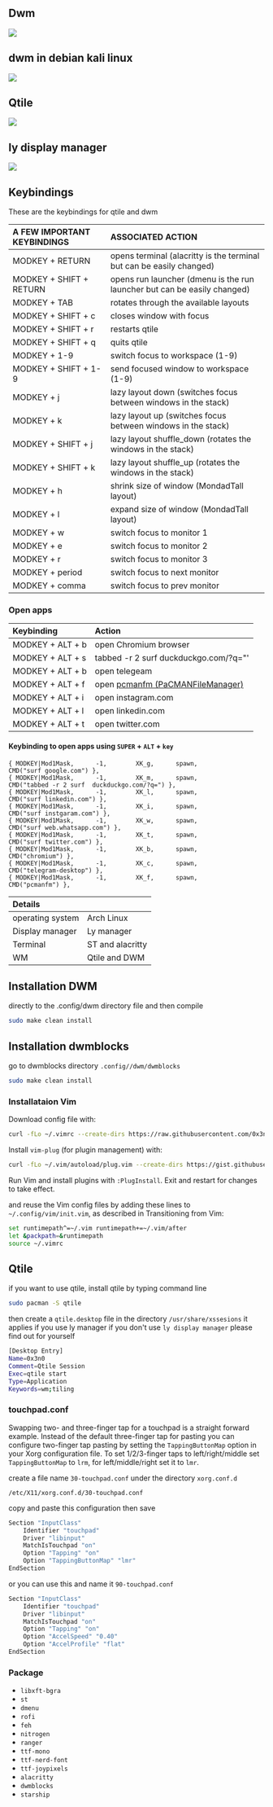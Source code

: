 ## Dwm
![](2022-04-16-184825_1366x768_scrot.png)
## dwm in debian kali linux
![](thumnail.png)
## Qtile
![](2022-04-16_22-19.png)
## ly display manager
![](ly.png)

## Keybindings
These are the keybindings for qtile and dwm

| A FEW IMPORTANT KEYBINDINGS | ASSOCIATED ACTION                                                        |
|:--|:--
| MODKEY + RETURN             | opens terminal (alacritty is the terminal but can be easily changed)     |
| MODKEY + SHIFT + RETURN     | opens run launcher (dmenu is the run launcher but can be easily changed) |
| MODKEY + TAB                | rotates through the available layouts                                    |
| MODKEY + SHIFT + c          | closes window with focus                                                 |
| MODKEY + SHIFT + r          | restarts qtile                                                           |
| MODKEY + SHIFT + q          | quits qtile                                                              |
| MODKEY + 1-9                | switch focus to workspace (1-9)                                          |
| MODKEY + SHIFT + 1-9        | send focused window to workspace (1-9)                                   |
| MODKEY + j                  | lazy layout down (switches focus between windows in the stack)           |
| MODKEY + k                  | lazy layout up (switches focus between windows in the stack)             |
| MODKEY + SHIFT + j          | lazy layout shuffle_down (rotates the windows in the stack)              |
| MODKEY + SHIFT + k          | lazy layout shuffle_up (rotates the windows in the stack)                |
| MODKEY + h                  | shrink size of window (MondadTall layout)                                |
| MODKEY + l                  | expand size of window (MondadTall layout)                                |
| MODKEY + w                  | switch focus to monitor 1                                                |
| MODKEY + e                  | switch focus to monitor 2                                                |
| MODKEY + r                  | switch focus to monitor 3                                                |
| MODKEY + period             | switch focus to next monitor                                             |
| MODKEY + comma              | switch focus to prev monitor                                             |

### Open apps

| Keybinding       | Action                                                                       |
|:--|:--
| MODKEY + ALT + b | open Chromium browser                                                        |
| MODKEY + ALT + s | tabbed -r 2 surf  duckduckgo.com/?q="'                                       |
| MODKEY + ALT + b | open telegeam                                                                |
| MODKEY + ALT + f | open [pcmanfm (PaCMANFileManager)](https://wiki.archlinux.org/title/PCManFM) |
| MODKEY + ALT + i | open instagram.com |
| MODKEY + ALT + l | open linkedin.com |
| MODKEY + ALT + t | open twitter.com |

#### Keybinding to open apps using `SUPER` + `ALT` + `key`
```plaintext
{ MODKEY|Mod1Mask,      -1,        XK_g,      spawn,          CMD("surf google.com") },
{ MODKEY|Mod1Mask,      -1,        XK_m,      spawn,          CMD("tabbed -r 2 surf  duckduckgo.com/?q=") },
{ MODKEY|Mod1Mask,      -1,        XK_l,      spawn,          CMD("surf linkedin.com") },
{ MODKEY|Mod1Mask,      -1,        XK_i,      spawn,          CMD("surf instgaram.com") },
{ MODKEY|Mod1Mask,      -1,        XK_w,      spawn,          CMD("surf web.whatsapp.com") },
{ MODKEY|Mod1Mask,      -1,        XK_t,      spawn,          CMD("surf twitter.com") },
{ MODKEY|Mod1Mask,      -1,        XK_b,      spawn,          CMD("chromium") },
{ MODKEY|Mod1Mask,      -1,        XK_c,      spawn,          CMD("telegram-desktop") },
{ MODKEY|Mod1Mask,      -1,        XK_f,      spawn,          CMD("pcmanfm") },
```


| Details                     |                   |
|:--|:--
| operating system            | Arch Linux        |
| Display manager             | Ly manager        |
| Terminal                    | ST and alacritty  |
| WM                          | Qtile and DWM     |

## Installation DWM
directly to the .config/dwm directory file and then compile
```bash
sudo make clean install
```

## Installation dwmblocks
go to dwmblocks directory `.config//dwm/dwmblocks`
```bash
sudo make clean install
```
### Installataion Vim

Download config file with:
```bash
curl -fLo ~/.vimrc --create-dirs https://raw.githubusercontent.com/0x3n0/dotfiles/main/.vimrc
```

Install `vim-plug` (for plugin management) with:

```bash
curl -fLo ~/.vim/autoload/plug.vim --create-dirs https://gist.githubusercontent.com/0x3n0/c19a090df08c999a516a4e950f50d12d/raw/24c69c17f2baff032af9d8efc0f0eb999f28f376/plug.vim
```
Run Vim and install plugins with `:PlugInstall`. Exit and restart for changes to take effect.

and reuse the Vim config files by adding these lines to `~/.config/vim/init.vim`, as described in Transitioning from Vim:

```bash
set runtimepath^=~/.vim runtimepath+=~/.vim/after
let &packpath=&runtimepath
source ~/.vimrc
```

## Qtile
if you want to use qtile, install qtile by typing command line

```bash
sudo pacman -S qtile
```
then create a ```qtile.desktop``` file in the directory `/usr/share/xssesions` it applies if you use ly manager if you don't use `ly display manager` please find out for yourself

```bash
[Desktop Entry]
Name=0x3n0
Comment=Qtile Session
Exec=qtile start
Type=Application
Keywords=wm;tiling
```

### touchpad.conf
Swapping two- and three-finger tap for a touchpad is a straight forward example. Instead of the default three-finger tap for pasting you can configure two-finger tap pasting by setting the `TappingButtonMap` option in your Xorg configuration file. To set 1/2/3-finger taps to left/right/middle set `TappingButtonMap` to `lrm`, for left/middle/right set it to `lmr`.

create a file name `30-touchpad.conf` under the directory `xorg.conf.d`

```plaintext
/etc/X11/xorg.conf.d/30-touchpad.conf
```

copy and paste this configuration then save

```bash
Section "InputClass"
    Identifier "touchpad"
    Driver "libinput"
    MatchIsTouchpad "on"
    Option "Tapping" "on"
    Option "TappingButtonMap" "lmr"
EndSection
```

or you can use this and name it `90-touchpad.conf`

```bash
Section "InputClass"
    Identifier "touchpad"
    Driver "libinput"
    MatchIsTouchpad "on"
    Option "Tapping" "on"
    Option "AccelSpeed" "0.40"
    Option "AccelProfile" "flat"
EndSection
```

### Package
+ `libxft-bgra`
+ `st`
+ `dmenu`
+ `rofi`
+ `feh`
+ `nitrogen`
+ `ranger`
+ `ttf-mono`
+ `ttf-nerd-font`
+ `ttf-joypixels`
+ `alacritty`
+ `dwmblocks`
+ `starship`

